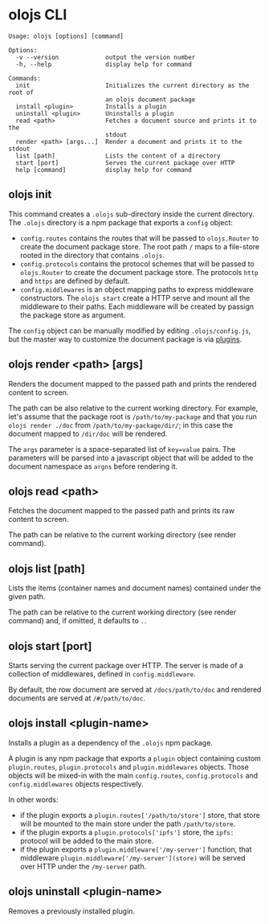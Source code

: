 # olojs CLI

```
Usage: olojs [options] [command]

Options:
  -v --version             output the version number
  -h, --help               display help for command

Commands:
  init                     Initializes the current directory as the root of
                           an olojs document package
  install <plugin>         Installs a plugin
  uninstall <plugin>       Uninstalls a plugin
  read <path>              Fetches a document source and prints it to the
                           stdout
  render <path> [args...]  Render a document and prints it to the stdout
  list [path]              Lists the content of a directory
  start [port]             Serves the current package over HTTP
  help [command]           display help for command
```

## olojs init
This command creates a `.olojs` sub-directory inside the current directory.
The `.olojs` directory is a npm package that exports a `config` object:

* `config.routes` contains the routes that will be passed to `olojs.Router`
  to create the document package store. The root path `/` maps to a file-store
  rooted in the directory that contains `.olojs`.
* `config.protocols` contains the protocol schemes that will be passed to `olojs.Router`
  to create the document package store. The protocols `http` and `https` are
  defined by default.
* `config.middlewares` is an object mapping paths to express middleware constructors. 
  The `olojs start` create a HTTP serve and mount all the middleware to their
  paths. Each middleware will be created by passign the package store as argument.  

The `config` object can be manually modified by editing `.olojs/config.js`, but
the master way to customize the document package is via [plugins](./plugins.md).


## olojs render &lt;path&gt; [args]
Renders the document mapped to the passed path and prints the rendered content
to screen.

The path can be also relative to the current working directory. For example,
let's assume that the package root is `/path/to/my-package` and that you
run `olojs render ./doc` from `/path/to/my-package/dir/`; in this case the
document mapped to `/dir/doc` will be rendered.

The `args` parameter is a space-separated list of `key=value` pairs. The
parameters will be parsed into a javascript object that will be added to the
document namespace as `argns` before rendering it.


## olojs read &lt;path&gt;
Fetches the document mapped to the passed path and prints its raw content
to screen.

The path can be relative to the current working directory (see render command).


## olojs list [path]
Lists the items (container names and document names) contained under the given
path.

The path can be relative to the current working directory (see render command)
and, if omitted, it defaults to `.`.


## olojs start [port]
Starts serving the current package over HTTP. The server is made of a collection
of middlewares, defined in `config.middleware`.

By default, the row document are served at `/docs/path/to/doc` and rendered
documents are served at `/#/path/to/doc`.


## olojs install &lt;plugin-name&gt;
Installs a plugin as a dependency of the `.olojs` npm package.

A plugin is any npm package that exports a `plugin` object containing custom
`plugin.routes`, `plugin.protocols` and `plugin.middlewares` objects. Those 
objects will be mixed-in with the main `config.routes`, `config.protocols` and
`config.middlewares` objects respectively.

In other words:
* if the plugin exports a `plugin.routes['/path/to/store']` store, that store
  will be mounted to the main store under the path `/path/to/store`.
* if the plugin exports a `plugin.protocols['ipfs']` store, the `ipfs:` protocol
  will be added to the main store.
* if the plugin exports a `plugin.middleware['/my-server']` function, that 
  middleware `plugin.middleware['/my-server'](store)` will be served over
  HTTP under the `/my-server` path.


## olojs uninstall &lt;plugin-name&gt;
Removes a previously installed plugin.
